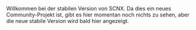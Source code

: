 Willkommen bei der stabilen Version von SCNX. Da dies ein neues Community-Projekt ist, gibt es hier momentan noch nichts zu sehen, aber die neue stabile Version wird bald hier angezeigt.